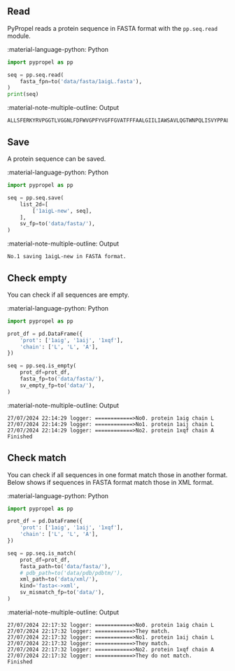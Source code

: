 ## Read
PyPropel reads a protein sequence in FASTA format with the `pp.seq.read` module.

:material-language-python: Python
``` py linenums="1"
import pypropel as pp

seq = pp.seq.read(
    fasta_fpn=to('data/fasta/1aigL.fasta'),
)
print(seq)

```

:material-note-multiple-outline: Output
``` shell
ALLSFERKYRVPGGTLVGGNLFDFWVGPFYVGFFGVATFFFAALGIILIAWSAVLQGTWNPQLISVYPPALEYGLGGAPLAKGGLWQIITICATGAFVSWALREVEICRKLGIGYHIPFAFAFAILAYLTLVLFRPVMMGAWGYAFPYGIWTHLDWVSNTGYTYGNFHYNPAHMIAISFFFTNALALALHGALVLSAANPEKGKEMRTPDHEDTFFRDLVGYSIGTLGIHRLGLLLSLSAVFFSALCMIITGTIWFDQWVDWWQWWVKLPWWANIPGGING
```

## Save
A protein sequence can be saved.

:material-language-python: Python
``` py linenums="1"
import pypropel as pp

seq = pp.seq.save(
    list_2d=[
        ['1aigL-new', seq],
    ],
    sv_fp=to('data/fasta/'),
)
```

:material-note-multiple-outline: Output
``` shell
No.1 saving 1aigL-new in FASTA format.
```

## Check empty
You can check if all sequences are empty.

:material-language-python: Python
``` py linenums="1"
import pypropel as pp

prot_df = pd.DataFrame({
    'prot': ['1aig', '1aij', '1xqf'],
    'chain': ['L', 'L', 'A'],
})

seq = pp.seq.is_empty(
    prot_df=prot_df,
    fasta_fp=to('data/fasta/'),
    sv_empty_fp=to('data/'),
)
```

:material-note-multiple-outline: Output
``` shell
27/07/2024 22:14:29 logger: ============>No0. protein 1aig chain L
27/07/2024 22:14:29 logger: ============>No1. protein 1aij chain L
27/07/2024 22:14:29 logger: ============>No2. protein 1xqf chain A
Finished
```

## Check match
You can check if all sequences in one format match those in another format. Below shows if sequences in FASTA format match those in XML format.

:material-language-python: Python
``` py linenums="1"
import pypropel as pp

prot_df = pd.DataFrame({
    'prot': ['1aig', '1aij', '1xqf'],
    'chain': ['L', 'L', 'A'],
})

seq = pp.seq.is_match(
    prot_df=prot_df,
    fasta_path=to('data/fasta/'),
    # pdb_path=to('data/pdb/pdbtm/'),
    xml_path=to('data/xml/'),
    kind='fasta<->xml',
    sv_mismatch_fp=to('data/'),
)
```

:material-note-multiple-outline: Output
``` shell
27/07/2024 22:17:32 logger: ============>No0. protein 1aig chain L
27/07/2024 22:17:32 logger: ============>They match.
27/07/2024 22:17:32 logger: ============>No1. protein 1aij chain L
27/07/2024 22:17:32 logger: ============>They match.
27/07/2024 22:17:32 logger: ============>No2. protein 1xqf chain A
27/07/2024 22:17:32 logger: ============>They do not match.
Finished
```